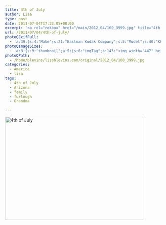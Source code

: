 ```yaml
---
title: 4th of July
author: Lisa
type: post
date: 2011-07-04T17:23:05+00:00
excerpt: '<a rel="rokbox" href="/main/2012_04/100_3999.jpg" title="4th of July"><img width="447" height="335" alt="4th of July" src="/thumbnail/2012_04/100_3999.jpg" class="photoQexcerpt photoQLinkImg" /></a>'
url: /2011/07/04/4th-of-july/
photoQExifFull:
  - 'a:39:{s:4:"Make";s:21:"Eastman Kodak Company";s:5:"Model";s:40:"KODAK EASYSHARE C813 ZOOM DIGITAL CAMERA";s:11:"Orientation";s:17:"1: Normal (0 deg)";s:11:"xResolution";s:27:"480 dots per ResolutionUnit";s:11:"yResolution";s:27:"480 dots per ResolutionUnit";s:14:"ResolutionUnit";s:4:"Inch";s:8:"Software";s:40:"KODAK EASYSHARE C813 ZOOM DIGITAL CAMERA";s:12:"ExposureTime";s:16:"6906/1000000 sec";s:7:"FNumber";s:3:"f/3";s:15:"ExposureProgram";s:7:"Program";s:15:"ISOSpeedRatings";s:2:"80";s:11:"ExifVersion";s:12:"version 2.21";s:16:"DateTimeOriginal";s:19:"2011:07:04 18:23:05";s:17:"DateTimedigitized";s:19:"2011:07:04 18:23:05";s:17:"ShutterSpeedValue";s:9:"1/144 sec";s:13:"ApertureValue";s:3:"f/3";s:17:"ExposureBiasValue";s:4:"0 EV";s:16:"MaxApertureValue";s:3:"f/3";s:12:"MeteringMode";s:13:"Multi-Segment";s:11:"LightSource";s:15:"Unknown or Auto";s:5:"Flash";s:11:"Unknown: 88";s:11:"FocalLength";s:6:"7.6 mm";s:15:"FlashPixVersion";s:9:"version 1";s:10:"ColorSpace";s:4:"sRGB";s:14:"ExifImageWidth";s:11:"3296 pixels";s:15:"ExifImageHeight";s:11:"2472 pixels";s:13:"ExposureIndex";s:2:"80";s:13:"SensingMethod";s:35:"Unknown: One Chip Color Area Sensor";s:10:"FileSource";s:20:"Digital Still Camera";s:9:"SceneType";s:21:"Directly Photographed";s:12:"ExposureMode";s:1:"0";s:12:"WhiteBalance";s:1:"0";s:16:"DigitalZoomRatio";s:1:"0";s:16:"SceneCaptureMode";s:1:"0";s:11:"GainControl";s:1:"0";s:8:"Contrast";s:1:"0";s:10:"Saturation";s:1:"0";s:9:"Sharpness";s:1:"0";s:20:"FocalLength35mmEquiv";s:0:"";}'
photoQImageSizes:
  - 'a:3:{s:9:"thumbnail";a:5:{s:6:"imgTag";s:143:"<img width="447" height="335" alt="4th of July" src="/thumbnail/2012_04/100_3999.jpg" class="PhotoQImg" />";s:6:"imgUrl";s:68:"/thumbnail/2012_04/100_3999.jpg";s:7:"imgPath";s:71:"/home/blevins/lisablevins.com/thumbnail/2012_04/100_3999.jpg";s:8:"imgWidth";s:3:"447";s:9:"imgHeight";s:3:"335";}s:4:"main";a:5:{s:6:"imgTag";s:138:"<img width="700" height="525" alt="4th of July" src="/main/2012_04/100_3999.jpg" class="PhotoQImg" />";s:6:"imgUrl";s:63:"/main/2012_04/100_3999.jpg";s:7:"imgPath";s:66:"/home/blevins/lisablevins.com/main/2012_04/100_3999.jpg";s:8:"imgWidth";s:3:"700";s:9:"imgHeight";s:3:"525";}s:8:"original";a:5:{s:6:"imgTag";s:144:"<img width="3296" height="2472" alt="4th of July" src="/original/2012_04/100_3999.jpg" class="PhotoQImg" />";s:6:"imgUrl";s:67:"/original/2012_04/100_3999.jpg";s:7:"imgPath";s:70:"/home/blevins/lisablevins.com/original/2012_04/100_3999.jpg";s:8:"imgWidth";s:4:"3296";s:9:"imgHeight";s:4:"2472";}}'
photoQPath:
  - /home/blevins/lisablevins.com/original/2012_04/100_3999.jpg
categories:
  - America
  - lisa
tags:
  - 4th of July
  - Arizona
  - family
  - furlough
  - Grandma

---
```

<a rel="lightbox" href="/main/2012_04/100_3999.jpg" title="4th of July"><img width="447" height="335" alt="4th of July" src="/thumbnail/2012_04/100_3999.jpg" class="photoQcontent photoQLinkImg" /></a>

<div class="photoQDescr">
</div>